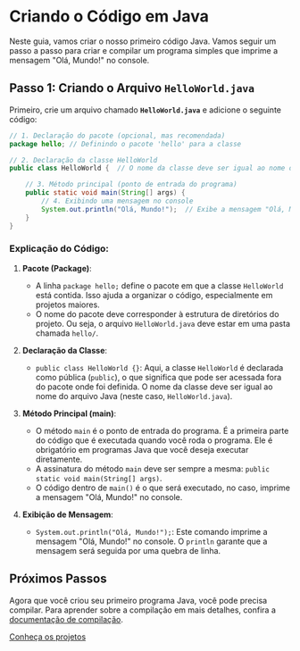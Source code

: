# Criando o Código em Java

Neste guia, vamos criar o nosso primeiro código Java. Vamos seguir um passo a passo para criar e compilar um programa simples que imprime a mensagem "Olá, Mundo!" no console.

## Passo 1: Criando o Arquivo `HelloWorld.java`

Primeiro, crie um arquivo chamado **`HelloWorld.java`** e adicione o seguinte código:

```java
// 1. Declaração do pacote (opcional, mas recomendada)
package hello; // Definindo o pacote 'hello' para a classe

// 2. Declaração da classe HelloWorld
public class HelloWorld {  // O nome da classe deve ser igual ao nome do arquivo (.java)

    // 3. Método principal (ponto de entrada do programa)
    public static void main(String[] args) {
        // 4. Exibindo uma mensagem no console
        System.out.println("Olá, Mundo!");  // Exibe a mensagem "Olá, Mundo!" no console
    }
}
```

### Explicação do Código:

1. **Pacote (Package)**:
   - A linha `package hello;` define o pacote em que a classe `HelloWorld` está contida. Isso ajuda a organizar o código, especialmente em projetos maiores.
   - O nome do pacote deve corresponder à estrutura de diretórios do projeto. Ou seja, o arquivo `HelloWorld.java` deve estar em uma pasta chamada `hello/`.

2. **Declaração da Classe**:
   - `public class HelloWorld {}`: Aqui, a classe `HelloWorld` é declarada como pública (`public`), o que significa que pode ser acessada fora do pacote onde foi definida. O nome da classe deve ser igual ao nome do arquivo Java (neste caso, `HelloWorld.java`).

3. **Método Principal (main)**:
   - O método `main` é o ponto de entrada do programa. É a primeira parte do código que é executada quando você roda o programa. Ele é obrigatório em programas Java que você deseja executar diretamente.
   - A assinatura do método `main` deve ser sempre a mesma: `public static void main(String[] args)`.
   - O código dentro de `main()` é o que será executado, no caso, imprime a mensagem "Olá, Mundo!" no console.

4. **Exibição de Mensagem**:
   - `System.out.println("Olá, Mundo!");`: Este comando imprime a mensagem "Olá, Mundo!" no console. O `println` garante que a mensagem será seguida por uma quebra de linha.

## Próximos Passos

Agora que você criou seu primeiro programa Java, você pode precisa compilar. Para aprender sobre a compilação em mais detalhes, confira a [documentação de compilação](complicao.md).

[Conheça os projetos](../projetos/)